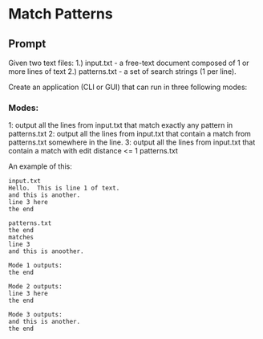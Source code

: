 # Match Patterns

## Prompt

Given two text files: 
1.) input.txt - a free-text document composed of 1 or more lines of text
2.) patterns.txt - a set of search strings (1 per line). 

Create an application (CLI or GUI) that can run in three following modes:

### Modes:
1: output all the lines from input.txt that match exactly any pattern in patterns.txt
2: output all the lines from input.txt that contain a match from patterns.txt somewhere in the line.
3: output all the lines from input.txt that contain a match with edit distance <= 1 patterns.txt


An example of this:

```
input.txt
Hello.  This is line 1 of text.
and this is another.
line 3 here
the end

patterns.txt
the end
matches
line 3
and this is anoother.

Mode 1 outputs:
the end

Mode 2 outputs:
line 3 here
the end

Mode 3 outputs:
and this is another.
the end
```